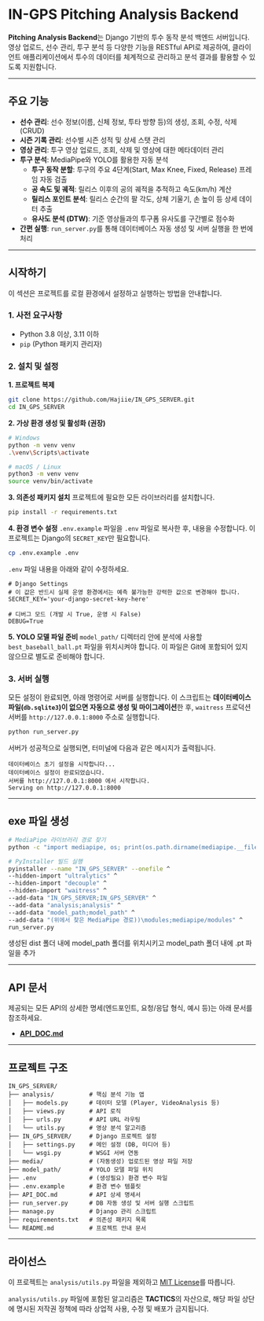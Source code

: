 # IN-GPS Pitching Analysis Backend

**Pitching Analysis Backend**는 Django 기반의 투수 동작 분석 백엔드 서버입니다. 영상 업로드, 선수 관리, 투구 분석 등 다양한 기능을 RESTful API로 제공하여, 클라이언트 애플리케이션에서 투수의 데이터를 체계적으로 관리하고 분석 결과를 활용할 수 있도록 지원합니다.

---

##  주요 기능

- **선수 관리**: 선수 정보(이름, 신체 정보, 투타 방향 등)의 생성, 조회, 수정, 삭제 (CRUD)
- **시즌 기록 관리**: 선수별 시즌 성적 및 상세 스탯 관리
- **영상 관리**: 투구 영상 업로드, 조회, 삭제 및 영상에 대한 메타데이터 관리
- **투구 분석**: MediaPipe와 YOLO를 활용한 자동 분석
  - **투구 동작 분할**: 투구의 주요 4단계(Start, Max Knee, Fixed, Release) 프레임 자동 검출
  - **공 속도 및 궤적**: 릴리스 이후의 공의 궤적을 추적하고 속도(km/h) 계산
  - **릴리스 포인트 분석**: 릴리스 순간의 팔 각도, 상체 기울기, 손 높이 등 상세 데이터 추출
  - **유사도 분석 (DTW)**: 기준 영상들과의 투구폼 유사도를 구간별로 점수화
- **간편 실행**: `run_server.py`를 통해 데이터베이스 자동 생성 및 서버 실행을 한 번에 처리

---

## 시작하기

이 섹션은 프로젝트를 로컬 환경에서 설정하고 실행하는 방법을 안내합니다.

### 1. 사전 요구사항

- Python 3.8 이상, 3.11 이하
- `pip` (Python 패키지 관리자)

### 2. 설치 및 설정

**1. 프로젝트 복제**
```bash
git clone https://github.com/Hajiie/IN_GPS_SERVER.git
cd IN_GPS_SERVER
```

**2. 가상 환경 생성 및 활성화 (권장)**
```bash
# Windows
python -m venv venv
.\venv\Scripts\activate

# macOS / Linux
python3 -m venv venv
source venv/bin/activate
```

**3. 의존성 패키지 설치**
프로젝트에 필요한 모든 라이브러리를 설치합니다.
```bash
pip install -r requirements.txt
```

**4. 환경 변수 설정**
`.env.example` 파일을 `.env` 파일로 복사한 후, 내용을 수정합니다. 이 프로젝트는 Django의 `SECRET_KEY`만 필요합니다.
```bash
cp .env.example .env
```

`.env` 파일 내용을 아래와 같이 수정하세요.
```dotenv
# Django Settings
# 이 값은 반드시 실제 운영 환경에서는 예측 불가능한 강력한 값으로 변경해야 합니다.
SECRET_KEY='your-django-secret-key-here'

# 디버그 모드 (개발 시 True, 운영 시 False)
DEBUG=True
```

**5. YOLO 모델 파일 준비**
`model_path/` 디렉터리 안에 분석에 사용할 `best_baseball_ball.pt` 파일을 위치시켜야 합니다. 이 파일은 Git에 포함되어 있지 않으므로 별도로 준비해야 합니다.

### 3. 서버 실행

모든 설정이 완료되면, 아래 명령어로 서버를 실행합니다. 이 스크립트는 **데이터베이스 파일(`db.sqlite3`)이 없으면 자동으로 생성 및 마이그레이션**한 후, `waitress` 프로덕션 서버를 `http://127.0.0.1:8000` 주소로 실행합니다.

```bash
python run_server.py
```

서버가 성공적으로 실행되면, 터미널에 다음과 같은 메시지가 출력됩니다.
```
데이터베이스 초기 설정을 시작합니다...
데이터베이스 설정이 완료되었습니다.
서버를 http://127.0.0.1:8000 에서 시작합니다.
Serving on http://127.0.0.1:8000
```

---

## exe 파일 생성

```bash
# MediaPipe 라이브러리 경로 찾기
python -c "import mediapipe, os; print(os.path.dirname(mediapipe.__file__))"
```

```bash
# PyInstaller 빌드 실행
pyinstaller --name "IN_GPS_SERVER" --onefile ^
--hidden-import "ultralytics" ^
--hidden-import "decouple" ^
--hidden-import "waitress" ^
--add-data "IN_GPS_SERVER;IN_GPS_SERVER" ^
--add-data "analysis;analysis" ^
--add-data "model_path;model_path" ^
--add-data "(위에서 찾은 MediaPipe 경로))\modules;mediapipe/modules" ^
run_server.py
```

생성된 dist 폴더 내에 model_path 폴더를 위치시키고 model_path 폴더 내에 .pt 파일을 추가

---

## API 문서

제공되는 모든 API의 상세한 명세(엔드포인트, 요청/응답 형식, 예시 등)는 아래 문서를 참조하세요.

- **[API_DOC.md](./API_DOC.md)**

---

## 프로젝트 구조

```
IN_GPS_SERVER/
├── analysis/          # 핵심 분석 기능 앱
│   ├── models.py      # 데이터 모델 (Player, VideoAnalysis 등)
│   ├── views.py       # API 로직
│   ├── urls.py        # API URL 라우팅
│   └── utils.py       # 영상 분석 알고리즘
├── IN_GPS_SERVER/     # Django 프로젝트 설정
│   ├── settings.py    # 메인 설정 (DB, 미디어 등)
│   └── wsgi.py        # WSGI 서버 연동
├── media/             # (자동생성) 업로드된 영상 파일 저장
├── model_path/        # YOLO 모델 파일 위치
├── .env               # (생성필요) 환경 변수 파일
├── .env.example       # 환경 변수 템플릿
├── API_DOC.md         # API 상세 명세서
├── run_server.py      # DB 자동 생성 및 서버 실행 스크립트
├── manage.py          # Django 관리 스크립트
├── requirements.txt   # 의존성 패키지 목록
└── README.md          # 프로젝트 안내 문서
```

---

## 라이선스

이 프로젝트는 `analysis/utils.py` 파일을 제외하고 [MIT License](./LICENSE)를 따릅니다.

`analysis/utils.py` 파일에 포함된 알고리즘은 **TACTICS**의 자산으로, 해당 파일 상단에 명시된 저작권 정책에 따라 상업적 사용, 수정 및 배포가 금지됩니다.
